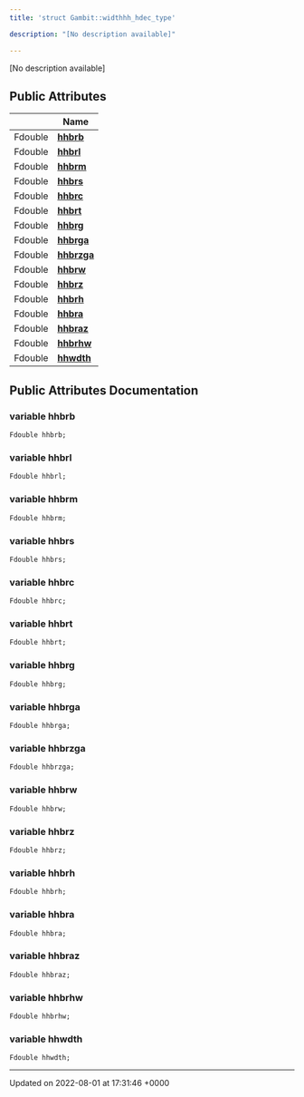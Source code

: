 ```yaml
---
title: 'struct Gambit::widthhh_hdec_type'

description: "[No description available]"

---
```









[No description available]

## Public Attributes

|                | Name           |
| -------------- | -------------- |
| Fdouble | **[hhbrb](/documentation/code/gambit_sphinxclasses/structgambit_1_1widthhh__hdec__type/#variable-hhbrb)**  |
| Fdouble | **[hhbrl](/documentation/code/gambit_sphinxclasses/structgambit_1_1widthhh__hdec__type/#variable-hhbrl)**  |
| Fdouble | **[hhbrm](/documentation/code/gambit_sphinxclasses/structgambit_1_1widthhh__hdec__type/#variable-hhbrm)**  |
| Fdouble | **[hhbrs](/documentation/code/gambit_sphinxclasses/structgambit_1_1widthhh__hdec__type/#variable-hhbrs)**  |
| Fdouble | **[hhbrc](/documentation/code/gambit_sphinxclasses/structgambit_1_1widthhh__hdec__type/#variable-hhbrc)**  |
| Fdouble | **[hhbrt](/documentation/code/gambit_sphinxclasses/structgambit_1_1widthhh__hdec__type/#variable-hhbrt)**  |
| Fdouble | **[hhbrg](/documentation/code/gambit_sphinxclasses/structgambit_1_1widthhh__hdec__type/#variable-hhbrg)**  |
| Fdouble | **[hhbrga](/documentation/code/gambit_sphinxclasses/structgambit_1_1widthhh__hdec__type/#variable-hhbrga)**  |
| Fdouble | **[hhbrzga](/documentation/code/gambit_sphinxclasses/structgambit_1_1widthhh__hdec__type/#variable-hhbrzga)**  |
| Fdouble | **[hhbrw](/documentation/code/gambit_sphinxclasses/structgambit_1_1widthhh__hdec__type/#variable-hhbrw)**  |
| Fdouble | **[hhbrz](/documentation/code/gambit_sphinxclasses/structgambit_1_1widthhh__hdec__type/#variable-hhbrz)**  |
| Fdouble | **[hhbrh](/documentation/code/gambit_sphinxclasses/structgambit_1_1widthhh__hdec__type/#variable-hhbrh)**  |
| Fdouble | **[hhbra](/documentation/code/gambit_sphinxclasses/structgambit_1_1widthhh__hdec__type/#variable-hhbra)**  |
| Fdouble | **[hhbraz](/documentation/code/gambit_sphinxclasses/structgambit_1_1widthhh__hdec__type/#variable-hhbraz)**  |
| Fdouble | **[hhbrhw](/documentation/code/gambit_sphinxclasses/structgambit_1_1widthhh__hdec__type/#variable-hhbrhw)**  |
| Fdouble | **[hhwdth](/documentation/code/gambit_sphinxclasses/structgambit_1_1widthhh__hdec__type/#variable-hhwdth)**  |

## Public Attributes Documentation

### variable hhbrb

```
Fdouble hhbrb;
```


### variable hhbrl

```
Fdouble hhbrl;
```


### variable hhbrm

```
Fdouble hhbrm;
```


### variable hhbrs

```
Fdouble hhbrs;
```


### variable hhbrc

```
Fdouble hhbrc;
```


### variable hhbrt

```
Fdouble hhbrt;
```


### variable hhbrg

```
Fdouble hhbrg;
```


### variable hhbrga

```
Fdouble hhbrga;
```


### variable hhbrzga

```
Fdouble hhbrzga;
```


### variable hhbrw

```
Fdouble hhbrw;
```


### variable hhbrz

```
Fdouble hhbrz;
```


### variable hhbrh

```
Fdouble hhbrh;
```


### variable hhbra

```
Fdouble hhbra;
```


### variable hhbraz

```
Fdouble hhbraz;
```


### variable hhbrhw

```
Fdouble hhbrhw;
```


### variable hhwdth

```
Fdouble hhwdth;
```


-------------------------------

Updated on 2022-08-01 at 17:31:46 +0000